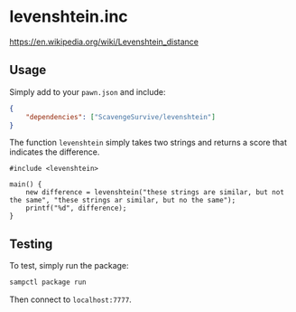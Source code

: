 # levenshtein.inc

https://en.wikipedia.org/wiki/Levenshtein_distance

## Usage

Simply add to your `pawn.json` and include:

```json
{
    "dependencies": ["ScavengeSurvive/levenshtein"]
}
```

The function `levenshtein` simply takes two strings and returns a score that indicates the difference.

```pawn
#include <levenshtein>

main() {
    new difference = levenshtein("these strings are similar, but not the same", "these strings ar similar, but no the same");
    printf("%d", difference);
}
```

## Testing

To test, simply run the package:

```bash
sampctl package run
```

Then connect to `localhost:7777`.
